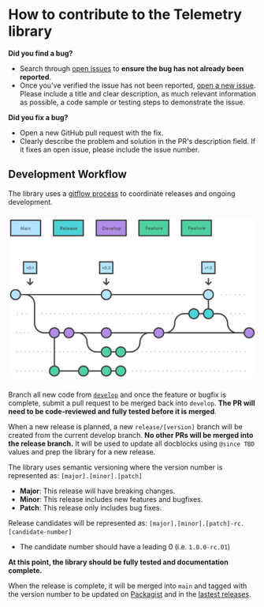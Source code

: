 # How to contribute to the Telemetry library

**Did you find a bug?**
- Search through [open issues](https://github.com/stellarwp/telemetry/issues) to **ensure the bug has not already been reported**.
- Once you've verified the issue has not been reported, [open a new issue](https://github.com/stellarwp/telemetry/issues/new). Please include a title and clear description, as much relevant information as possible, a code sample or testing steps to demonstrate the issue.

**Did you fix a bug?**
- Open a new GitHub pull request with the fix.
- Clearly describe the problem and solution in the PR's description field. If it fixes an open issue, please include the issue number.

## Development Workflow

The library uses a [gitflow process](https://www.atlassian.com/git/tutorials/comparing-workflows/gitflow-workflow) to coordinate releases and ongoing development.

<img src="docs/img/git-flow.svg" alt="A diagram showing the git branching structure for the library" width="700" style="display: block; margin: 25px auto;">

Branch all new code from [`develop`](https://github.com/stellarwp/telemetry/tree/develop) and once the feature or bugfix is complete, submit a pull request to be merged back into `develop`. **The PR will need to be code-reviewed and fully tested before it is merged**.

When a new release is planned, a new `release/[version]` branch will be created from the current develop branch. **No other PRs will be merged into the release branch.** It will be used to update all docblocks using `@since TBD` values and prep the library for a new release.

The library uses semantic versioning where the version number is represented as: `[major].[minor].[patch]`

- **Major**: This release will have breaking changes.
- **Minor**: This release includes new features and bugfixes.
- **Patch**: This release only includes bug fixes.

Release candidates will be represented as: `[major].[minor].[patch]-rc.[candidate-number]`
- The candidate number should have a leading 0 (i.e. `1.0.0-rc.01`)

**At this point, the library should be fully tested and documentation complete.**

When the release is complete, it will be merged into `main` and tagged with the version number to be updated on [Packagist](https://packagist.org/packages/stellarwp/telemetry) and in the [lastest releases](https://github.com/stellarwp/telemetry/releases).
